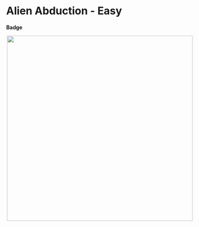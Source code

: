 <h1>
  Alien Abduction - Easy
</h1>

**Badge**

<p align="center" width=300>
  <img src="![Badge Alien Abduction](https://github.com/user-attachments/assets/1712cc95-6cc3-4a41-9b91-97e15b5ef374)" width=500>
</p>
